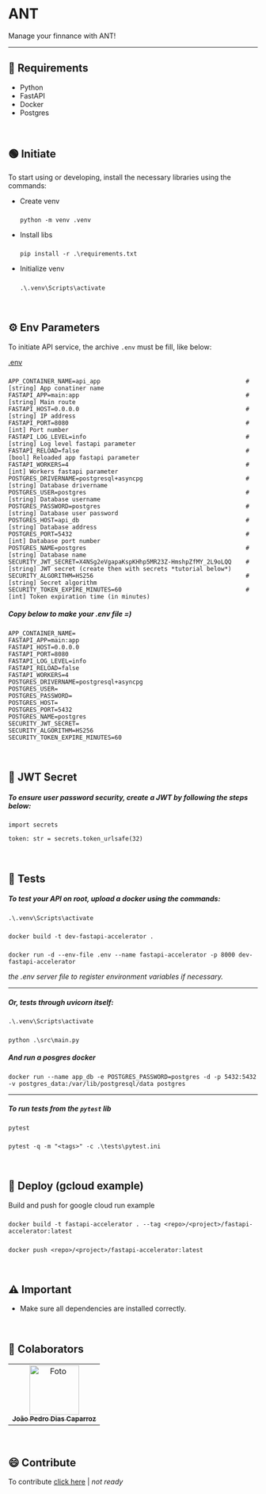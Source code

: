# ANT
Manage your finnance with ANT!

---

## 🔩 Requirements

- Python
- FastAPI
- Docker
- Postgres

<br> 

## 🟢 Initiate
To start using or developing, install the necessary libraries using the commands:


* Create venv
  #####
      python -m venv .venv

* Install libs
  #####
      pip install -r .\requirements.txt

* Initialize venv
  #####
      .\.venv\Scripts\activate


<br> 

## ⚙️ Env Parameters

To initiate API service, the archive `.env` must be fill, like below:

[.env](/.env)
#####
    APP_CONTAINER_NAME=api_app                                         # [string] App conatiner name
    FASTAPI_APP=main:app                                               # [string] Main route
    FASTAPI_HOST=0.0.0.0                                               # [string] IP address
    FASTAPI_PORT=8080                                                  # [int] Port number
    FASTAPI_LOG_LEVEL=info                                             # [string] Log level fastapi parameter
    FASTAPI_RELOAD=false                                               # [bool] Reloaded app fastapi parameter
    FASTAPI_WORKERS=4                                                  # [int] Workers fastapi parameter
    POSTGRES_DRIVERNAME=postgresql+asyncpg                             # [string] Database drivername 
    POSTGRES_USER=postgres                                             # [string] Database username
    POSTGRES_PASSWORD=postgres                                         # [string] Database user password
    POSTGRES_HOST=api_db                                               # [string] Database address
    POSTGRES_PORT=5432                                                 # [int] Database port number
    POSTGRES_NAME=postgres                                             # [string] Database name
    SECURITY_JWT_SECRET=X4NSg2eVgapaKspKHhp5MR23Z-HmshpZfMY_2L9oLQQ    # [string] JWT secret (create then with secrets *tutorial below*)
    SECURITY_ALGORITHM=HS256                                           # [string] Secret algorithm
    SECURITY_TOKEN_EXPIRE_MINUTES=60                                   # [int] Token expiration time (in minutes)

##### Copy below to make your .env file =)
    APP_CONTAINER_NAME=
    FASTAPI_APP=main:app
    FASTAPI_HOST=0.0.0.0
    FASTAPI_PORT=8080
    FASTAPI_LOG_LEVEL=info
    FASTAPI_RELOAD=false
    FASTAPI_WORKERS=4
    POSTGRES_DRIVERNAME=postgresql+asyncpg
    POSTGRES_USER=
    POSTGRES_PASSWORD=
    POSTGRES_HOST=
    POSTGRES_PORT=5432
    POSTGRES_NAME=postgres
    SECURITY_JWT_SECRET=
    SECURITY_ALGORITHM=HS256
    SECURITY_TOKEN_EXPIRE_MINUTES=60

<br> 

## 🔐 JWT Secret

##### To ensure user password security, create a JWT by following the steps below:
    import secrets

    token: str = secrets.token_urlsafe(32)

<br> 

## 🧪 Tests

##### To test your API on root, upload a docker using the commands:
    .\.venv\Scripts\activate

#####
    docker build -t dev-fastapi-accelerator .

#####
    docker run -d --env-file .env --name fastapi-accelerator -p 8000 dev-fastapi-accelerator

_the .env server file to register environment variables if necessary._

---

##### Or, tests through uvicorn itself:
    .\.venv\Scripts\activate

#####
    python .\src\main.py

##### And run a posgres docker
    docker run --name app_db -e POSTGRES_PASSWORD=postgres -d -p 5432:5432 -v postgres_data:/var/lib/postgresql/data postgres

---

##### To run tests from the `pytest` lib
    pytest

#####
    pytest -q -m "<tags>" -c .\tests\pytest.ini


<br> 

## 🚀 Deploy (gcloud example)

Build and push for google cloud run example

#####
    docker build -t fastapi-accelerator . --tag <repo>/<project>/fastapi-accelerator:latest

#####
    docker push <repo>/<project>/fastapi-accelerator:latest

<br> 

## ⚠️ Important

- Make sure all dependencies are installed correctly.

<br> 

## 🤝 Colaborators

<table>
  <tr>
    <td align="center">
      <a href="https://www.linkedin.com/in/jo%C3%A3o-pedro-dias-caparroz-2b19a1161/" title="Linkedin Profile Icon">
        <img src="https://media.licdn.com/dms/image/C4D03AQHVyVT6CT6TFQ/profile-displayphoto-shrink_800_800/0/1595939105632?e=1724889600&v=beta&t=_pjNFXdW8VeM4IR5RhY9cgZ0NsAakg6EBEssgodCpwk" width="100px;" alt="Foto"/><br>
        <sub>
          <b>João Pedro Dias Caparroz</b>
        </sub>
      </a>
    </td>
  </tr>
</table>

<br>

## 😄 Contribute

To contribute [click here](/docs/CONTRIBUTING.md) | *not ready*
